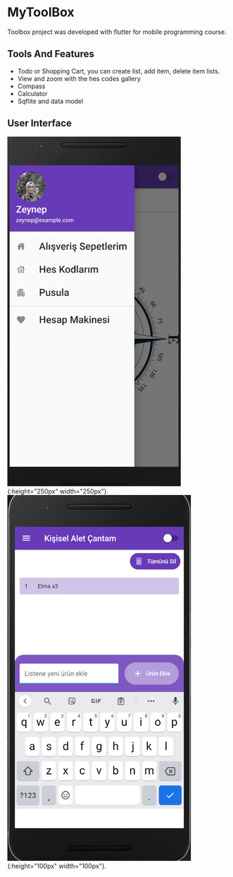 # MyToolBox

Toolbox project was developed with flutter for mobile programming course.

## Tools And Features
- Todo or Shopping Cart, you can create list, add item, delete item lists.
- View and zoom with the hes codes gallery
- Compass
- Calculator
- Sqflite and data model



## User Interface

![image](assets/animation.gif){:height="250px" width="250px"}.
![image](assets/sc1.png){:height="100px" width="100px"}.


